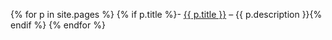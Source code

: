 ---
---

{% for p in site.pages %}
{% if p.title %}- <a href="{{ p.url | prepend: site.baseurl }}">{{ p.title }}</a> – {{ p.description }}{% endif %}
{% endfor %}
